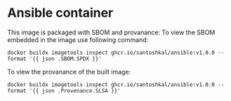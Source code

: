 # Ansible container

This image is packaged with SBOM and provanance:
To view the SBOM embedded in the image use following command:

```shell
docker buildx imagetools inspect ghcr.io/santoshkal/ansible:v1.0.0 --format '{{ json .SBOM.SPDX }}'
```

To view the provanance of the built image:

```
docker buildx imagetools inspect ghcr.io/santoshkal/ansible:v1.0.0 --format '{{ json .Provenance.SLSA }}'
```
